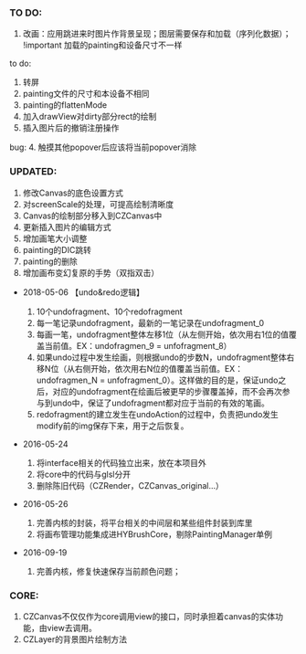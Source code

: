 ### TO DO:
1. 改画：应用跳进来时图片作背景呈现；图层需要保存和加载（序列化数据）； !important  加载的painting和设备尺寸不一样  

to do:
1. 转屏
2. painting文件的尺寸和本设备不相同
4. painting的flattenMode
5. 加入drawView对dirty部分rect的绘制
7. 插入图片后的撤销注册操作

bug:
4. 触摸其他popover后应该将当前popover消除

### UPDATED:
1. 修改Canvas的底色设置方式
2. 对screenScale的处理，可提高绘制清晰度
3. Canvas的绘制部分移入到CZCanvas中
4. 更新插入图片的编辑方式
5. 增加画笔大小调整
6. painting的DIC跳转 
7. painting的删除
8. 增加画布变幻复原的手势（双指双击）

- 2018-05-06 【undo&redo逻辑】
    1. 10个undofragment、10个redofragment
    2. 每一笔记录undofragment，最新的一笔记录在undofragment_0
    3. 每画一笔，undofragment整体左移1位（从左侧开始，依次用右1位的值覆盖当前值。EX：undofragmen_9 = unfofragment_8）
    4. 如果undo过程中发生绘画，则根据undo的步数N，undofragment整体右移N位（从右侧开始，依次用右N位的值覆盖当前值。EX：undofragmen_N = unfofragment_0）。这样做的目的是，保证undo之后，对应的undofragment在绘画后被更早的步骤覆盖掉，而不会再次参与到undo中，保证了undofragment都对应于当前的有效的笔画。
    5. redofragment的建立发生在undoAction的过程中，负责把undo发生modify前的img保存下来，用于之后恢复。

- 2016-05-24
    1. 将interface相关的代码独立出来，放在本项目外
    2. 将core中的代码与glsl分开
    3. 删除陈旧代码（CZRender，CZCanvas_original...）

- 2016-05-26
    1. 完善内核的封装，将平台相关的中间层和某些组件封装到库里
    2. 将画布管理功能集成进HYBrushCore，剔除PaintingManager单例
   
- 2016-09-19
	1. 完善内核，修复快速保存当前颜色问题；


### CORE:
1. CZCanvas不仅仅作为core调用view的接口，同时承担着canvas的实体功能，由view去调用。
2. CZLayer的背景图片绘制方法
